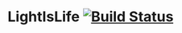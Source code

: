 # LightIsLife [![Build Status](https://travis-ci.org/mehdi-fakihani/LightIsLife.svg?branch=master)](https://travis-ci.org/mehdi-fakihani/LightIsLife)